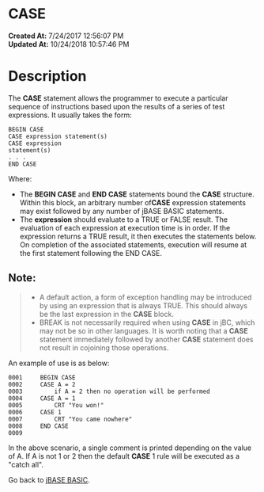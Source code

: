 # CASE

**Created At:** 7/24/2017 12:56:07 PM  
**Updated At:** 10/24/2018 10:57:46 PM  


# Description

The **CASE** statement allows the programmer to execute a particular sequence of instructions based upon the results of a series of test expressions. It usually takes the form:

```
BEGIN CASE
CASE expression statement(s)
CASE expression
statement(s)
. . .
END CASE
```

Where:

- The **BEGIN CASE** and **END CASE** statements bound the **CASE** structure. Within this block, an arbitrary number of**CASE** expression statements may exist followed by any number of jBASE BASIC statements.
- The **expression** should evaluate to a TRUE or FALSE result. The evaluation of each expression at execution time is in order. If the expression returns a TRUE result, it then executes the statements below. On completion of the associated statements, execution will resume at the first statement following the END CASE.


## Note:


> - A default action, a form of exception handling may be introduced by using an expression that is always TRUE. This should always be the last expression in the **CASE** block.
> - BREAK is not necessarily required when using **CASE** in jBC, which may not be so in other languages.
> It is worth noting that a **CASE** statement immediately followed by another **CASE** statement does not result in cojoining those operations.


An example of use is as below:

```
0001     BEGIN CASE
0002     CASE A = 2
0003         if A = 2 then no operation will be performed
0004     CASE A = 1
0005         CRT "You won!"
0006     CASE 1
0007         CRT "You came nowhere"
0008     END CASE
0009
```

In the above scenario, a single comment is printed depending on the value of A. If A is not 1 or 2 then the default **CASE** 1 rule will be executed as a "catch all".



Go back to [jBASE BASIC](263498-jbase-basic).
